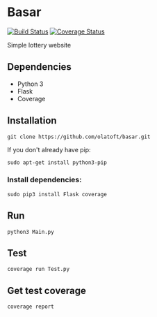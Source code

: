 # Basar

[![Build Status](https://travis-ci.org/olatoft/basar.svg?branch=development)](https://travis-ci.org/olatoft/basar) [![Coverage Status](https://coveralls.io/repos/github/olatoft/basar/badge.svg?branch=development)](https://coveralls.io/github/olatoft/basar?branch=development)

Simple lottery website

## Dependencies
  * Python 3
  * Flask
  * Coverage

## Installation
```
git clone https://github.com/olatoft/basar.git
```

If you don't already have pip:
```
sudo apt-get install python3-pip
```

### Install dependencies:
```
sudo pip3 install Flask coverage
```

## Run
```
python3 Main.py
```

## Test
```
coverage run Test.py
```

## Get test coverage
```
coverage report
```

